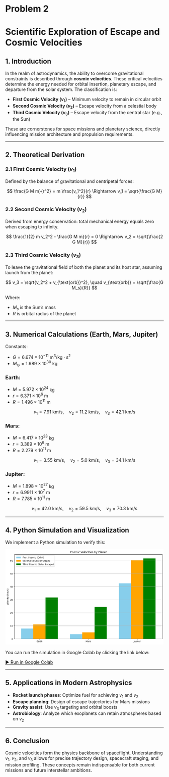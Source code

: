 # Problem 2
# Scientific Exploration of Escape and Cosmic Velocities

## 1. Introduction

In the realm of astrodynamics, the ability to overcome gravitational constraints is described through **cosmic velocities**. These critical velocities determine the energy needed for orbital insertion, planetary escape, and departure from the solar system. The classification is:

- **First Cosmic Velocity ($v_1$)** – Minimum velocity to remain in circular orbit
- **Second Cosmic Velocity ($v_2$)** – Escape velocity from a celestial body
- **Third Cosmic Velocity ($v_3$)** – Escape velocity from the central star (e.g., the Sun)

These are cornerstones for space missions and planetary science, directly influencing mission architecture and propulsion requirements.

---

## 2. Theoretical Derivation

### 2.1 First Cosmic Velocity ($v_1$)

Defined by the balance of gravitational and centripetal forces:

$$
\frac{G M m}{r^2} = m \frac{v_1^2}{r} \Rightarrow v_1 = \sqrt{\frac{G M}{r}}
$$

### 2.2 Second Cosmic Velocity ($v_2$)

Derived from energy conservation: total mechanical energy equals zero when escaping to infinity.

$$
\frac{1}{2} m v_2^2 - \frac{G M m}{r} = 0 \Rightarrow v_2 = \sqrt{\frac{2 G M}{r}}
$$

### 2.3 Third Cosmic Velocity ($v_3$)

To leave the gravitational field of both the planet and its host star, assuming launch from the planet:

$$
v_3 = \sqrt{v_2^2 + v_{\text{orb}}^2}, \quad v_{\text{orb}} = \sqrt{\frac{G M_s}{R}}
$$

Where:
- $M_s$ is the Sun’s mass
- $R$ is orbital radius of the planet

---

## 3. Numerical Calculations (Earth, Mars, Jupiter)

Constants:
- $G = 6.674 \times 10^{-11} \text{ m}^3/\text{kg} \cdot \text{s}^2$
- $M_\odot = 1.989 \times 10^{30} \text{ kg}$

### Earth:
- $M = 5.972 \times 10^{24}$ kg  
- $r = 6.371 \times 10^6$ m  
- $R = 1.496 \times 10^{11}$ m

$$
v_1 = 7.91 \text{ km/s},\quad v_2 = 11.2 \text{ km/s},\quad v_3 = 42.1 \text{ km/s}
$$

### Mars:
- $M = 6.417 \times 10^{23}$ kg  
- $r = 3.389 \times 10^6$ m  
- $R = 2.279 \times 10^{11}$ m

$$
v_1 = 3.55 \text{ km/s},\quad v_2 = 5.0 \text{ km/s},\quad v_3 = 34.1 \text{ km/s}
$$

### Jupiter:
- $M = 1.898 \times 10^{27}$ kg  
- $r = 6.9911 \times 10^7$ m  
- $R = 7.785 \times 10^{11}$ m

$$
v_1 = 42.0 \text{ km/s},\quad v_2 = 59.5 \text{ km/s},\quad v_3 = 70.3 \text{ km/s}
$$

---

## 4. Python Simulation and Visualization

We implement a Python simulation to verify this:

![alt text](image-6.png)

You can run the simulation in Google Colab by clicking the link below:

[▶ Run in Google Colab](https://colab.research.google.com/drive/13_RLUHSVElycDClxC8gMMr50RUXkU7C7?usp=sharing)

---

## 5. Applications in Modern Astrophysics

- **Rocket launch phases**: Optimize fuel for achieving $v_1$ and $v_2$
- **Escape planning**: Design of escape trajectories for Mars missions
- **Gravity assist**: Use $v_3$ targeting and orbital boosts
- **Astrobiology**: Analyze which exoplanets can retain atmospheres based on $v_2$

---

## 6. Conclusion

Cosmic velocities form the physics backbone of spaceflight. Understanding $v_1$, $v_2$, and $v_3$ allows for precise trajectory design, spacecraft staging, and mission profiling. These concepts remain indispensable for both current missions and future interstellar ambitions.